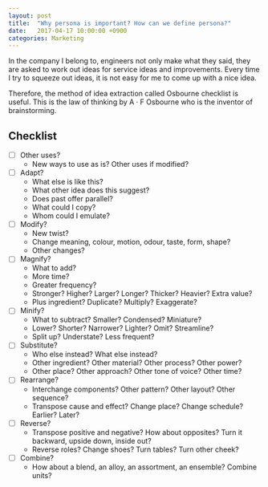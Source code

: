 ```yaml
---
layout: post
title:  "Why persona is important? How can we define persona?"
date:   2017-04-17 10:00:00 +0900
categories: Marketing
---
```



In the company I belong to, engineers not only make what they said, they are asked to work out ideas for service ideas and improvements.
Every time I try to squeeze out ideas, it is not easy for me to come up with a nice idea.

Therefore, the method of idea extraction called Osbourne checklist is useful.
This is the law of thinking by A · F Osbourne who is the inventor of brainstorming.

## Checklist

- [ ] Other uses?
    - New ways to use as is? Other uses if modified?
- [ ] Adapt?
    - What else is like this?
    - What other idea does this suggest?
    - Does past offer parallel?
    - What could I copy?
    - Whom could I emulate?
- [ ] Modify?
    - New twist?
    - Change meaning, colour, motion, odour, taste, form, shape?
    - Other changes?
- [ ] Magnify?
    - What to add?
    - More time?
    - Greater frequency?
    - Stronger? Higher? Larger? Longer? Thicker? Heavier? Extra value?
    - Plus ingredient? Duplicate? Multiply? Exaggerate?
- [ ] Minify?
    - What to subtract? Smaller? Condensed? Miniature?
    - Lower? Shorter? Narrower? Lighter? Omit? Streamline? 
    - Split up? Understate? Less frequent?
- [ ] Substitute?
    - Who else instead? What else instead?
    - Other ingredient? Other material? Other process? Other power?
    - Other place? Other approach? Other tone of voice? Other time?
- [ ] Rearrange?
    - Interchange components? Other pattern? Other layout? Other sequence?
    - Transpose cause and effect? Change place? Change schedule? Earlier? Later?
- [ ] Reverse?
    - Transpose positive and negative? How about opposites? Turn it backward, upside down, inside out?
    - Reverse roles? Change shoes? Turn tables? Turn other cheek?
- [ ] Combine?
    - How about a blend, an alloy, an assortment, an ensemble? Combine units?